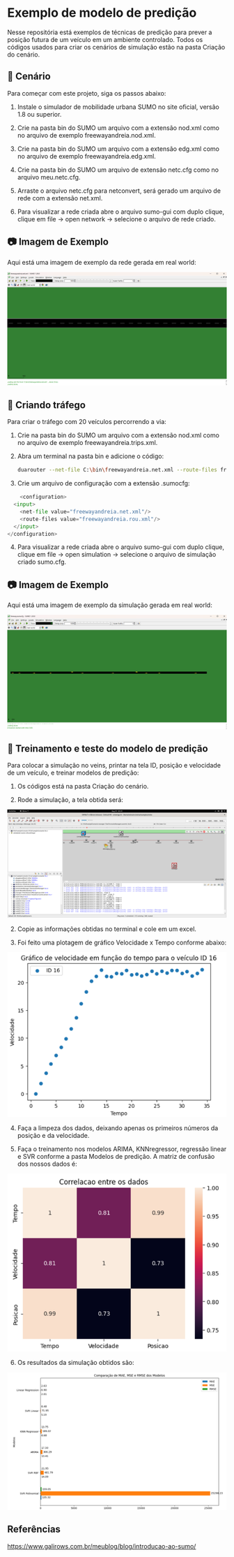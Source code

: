 # Exemplo de modelo de predição

Nesse repositória está exemplos de técnicas de predição para prever a posição futura de um veículo em um ambiente controlado. Todos os códigos usados para criar os cenários de simulação estão na pasta Criação do cenário.

## 🚀 Cenário

Para começar com este projeto, siga os passos abaixo:

1. Instale o simulador de mobilidade urbana SUMO no site oficial, versão 1.8 ou superior.

2. Crie na pasta bin do SUMO um arquivo com a extensão nod.xml como no arquivo de exemplo freewayandreia.nod.xml.

3. Crie na pasta bin do SUMO um arquivo com a extensão edg.xml como no arquivo de exemplo freewayandreia.edg.xml.

4. Crie na pasta bin do SUMO um arquivo de extensão netc.cfg como no arquivo meu.netc.cfg.

4. Arraste o arquivo netc.cfg para netconvert, será gerado um arquivo de rede com a extensão net.xml.

5. Para visualizar a rede criada abre o arquivo sumo-gui com duplo clique, clique em file -> open network -> selecione o arquivo de rede criado.

## 📷 Imagem de Exemplo

Aqui está uma imagem de exemplo da rede gerada em real world:

![Cenário Gerado no SUMO](https://github.com/AndreiaFelix1/ProjetoMestradoUFABC/blob/main/Exemplo%20de%20modelo%20preditivo%20de%20posi%C3%A7%C3%A3o%20de%201%20carro/Cria%C3%A7%C3%A3o%20do%20cen%C3%A1rio/Cen%C3%A1rio%20gerado%20no%20SUMO.png)

## 🚀 Criando tráfego

Para criar o tráfego com 20 veículos percorrendo a via:

1. Crie na pasta bin do SUMO um arquivo com a extensão nod.xml como no arquivo de exemplo freewayandreia.trips.xml.

2. Abra um terminal na pasta bin e adicione o código:

    ```bash
    duarouter --net-file C:\bin\freewayandreia.net.xml --route-files freewayandreia.trips.xml --output-file freewayandreia.rou.xml
    ```

3. Crie um arquivo de configuração com a extensão .sumocfg:

```python
    <configuration>
  <input>
    <net-file value="freewayandreia.net.xml"/>
    <route-files value="freewayandreia.rou.xml"/>
  </input>
</configuration>
```

4. Para visualizar a rede criada abre o arquivo sumo-gui com duplo clique, clique em file -> open simulation -> selecione o arquivo de simulação criado sumo.cfg.

## 📷 Imagem de Exemplo

Aqui está uma imagem de exemplo da simulação gerada em real world:

![Cenário Gerado no SUMO](https://github.com/AndreiaFelix1/ProjetoMestradoUFABC/blob/main/Exemplo%20de%20modelo%20preditivo%20de%20posi%C3%A7%C3%A3o%20de%201%20carro/Cria%C3%A7%C3%A3o%20do%20cen%C3%A1rio/Cen%C3%A1rio%20com%20carrinhos.png)

## 🚀 Treinamento e teste do modelo de predição

Para colocar a simulação no veins, printar na tela ID, posição e velocidade de um veículo, e treinar modelos de predição:

1. Os códigos está na pasta Criação do cenário.

2. Rode a simulação, a tela obtida será:

![Cenário Gerado no VEINS](https://github.com/AndreiaFelix1/ProjetoMestradoUFABC/blob/main/Exemplo%20de%20modelo%20preditivo%20de%20posi%C3%A7%C3%A3o%20de%201%20carro/Cria%C3%A7%C3%A3o%20do%20cen%C3%A1rio/Screenshot%20from%202024-08-23%2018-20-38.png)

2. Copie as informações obtidas no terminal e cole em um excel.

3. Foi feito uma plotagem de gráfico Velocidade x Tempo conforme abaixo:

![Cenário Gerado no colab](https://github.com/AndreiaFelix1/ProjetoMestradoUFABC/blob/main/Exemplo%20de%20modelo%20preditivo%20de%20posi%C3%A7%C3%A3o%20de%201%20carro/Modelos%20de%20predi%C3%A7%C3%A3o/Grafico%20velocidade%20x%20tempo.png)

4. Faça a limpeza dos dados, deixando apenas os primeiros números da posição e da velocidade.

5. Faça o treinamento nos modelos ARIMA, KNNregressor, regressão linear e SVR conforme a pasta Modelos de predição. A matriz de confusão dos nossos dados é:

![Cenário Gerado no colab](https://github.com/AndreiaFelix1/ProjetoMestradoUFABC/blob/main/Exemplo%20de%20modelo%20preditivo%20de%20posi%C3%A7%C3%A3o%20de%201%20carro/Modelos%20de%20predi%C3%A7%C3%A3o/Captura%20de%20tela%202024-08-23%20161108.png)

6. Os resultados da simulação obtidos são:

![Cenário Gerado no colab](https://github.com/AndreiaFelix1/ProjetoMestradoUFABC/blob/main/Exemplo%20de%20modelo%20preditivo%20de%20posi%C3%A7%C3%A3o%20de%201%20carro/Modelos%20de%20predi%C3%A7%C3%A3o/ResultadosSimulacoes.png)











## Referências

https://www.galirows.com.br/meublog/blog/introducao-ao-sumo/





